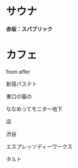 
# サウナ
**赤坂：スパブリック**

# **カフェ**

from affer

新宿パステト

東口の猫の

ななめってモニター地下

店

  

渋谷

エスプレッソディーワークス

タルト